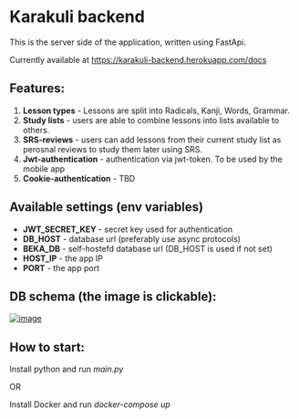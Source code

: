 # Karakuli backend
This is the server side of the application, written using FastApi.

Currently available at https://karakuli-backend.herokuapp.com/docs

## Features:
1. **Lesson types** - Lessons are split into Radicals, Kanji, Words, Grammar.
1. **Study lists** - users are able to combine lessons into lists available to others.
1. **SRS-reviews** - users can add lessons from their current study list as perosnal reviews to study them later using SRS.
1. **Jwt-authentication** - authentication via jwt-token. To be used by the mobile app
1. **Cookie-authentication** - TBD

## Available settings (env variables)
+ **JWT_SECRET_KEY** - secret key used for authentication
+ **DB_HOST** - database url (preferably use async protocols)
+ **BEKA_DB** - self-hostefd database url (DB_HOST is used if not set)
+ **HOST_IP** - the app IP
+ **PORT** - the app port

## DB schema (the image is clickable):
[![image](https://user-images.githubusercontent.com/42554566/127751609-b96fb776-3a19-41a0-917d-efcdc0f73fe9.png)](https://dbdiagram.io/d/60b9d692b29a09603d17f068)


## How to start:
Install python and run *main.py*

OR 

Install Docker and run *docker-compose up*
